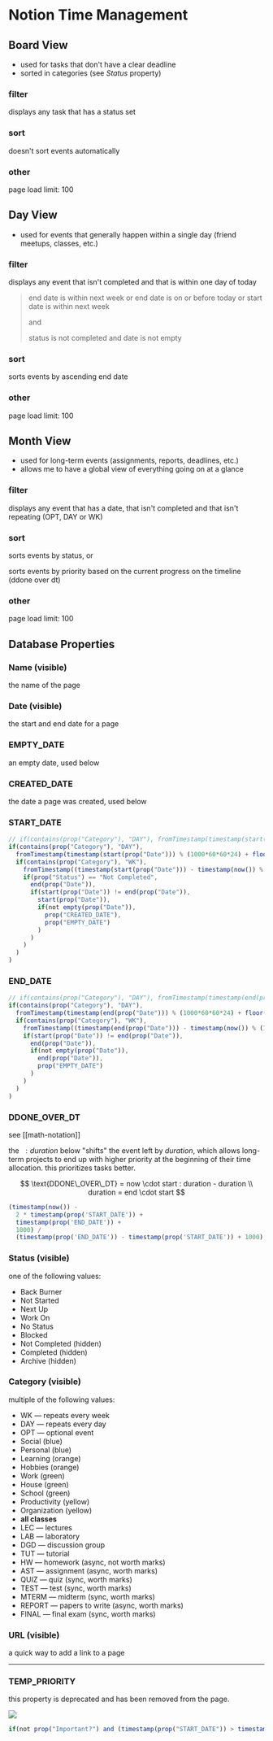 # Notion Time Management

## Board View

- used for tasks that don't have a clear deadline
- sorted in categories (see _Status_ property)

### filter

displays any task that has a status set

### sort

doesn't sort events automatically

### other

page load limit: 100

## Day View

- used for events that generally happen within a single day (friend meetups, classes, etc.)

### filter

displays any event that isn't completed and that is within one day of today

> end date is within next week or end date is on or before today or start date is within next week
>
> and
>
> status is not completed and date is not empty

### sort

sorts events by ascending end date

### other

page load limit: 100

## Month View

- used for long-term events (assignments, reports, deadlines, etc.)
- allows me to have a global view of everything going on at a glance

### filter

displays any event that has a date, that isn't completed and that isn't repeating (OPT, DAY or WK)

### sort

sorts events by status, or

sorts events by priority based on the current progress on the timeline (ddone over dt)

### other

page load limit: 100

## Database Properties

### Name (visible)

the name of the page

### Date (visible)

the start and end date for a page

### EMPTY_DATE

an empty date, used below

### CREATED_DATE

the date a page was created, used below

### START_DATE

```jsx
// if(contains(prop("Category"), "DAY"), fromTimestamp(timestamp(start(prop("Date"))) % 86400000 + floor(timestamp(now()) / 86400000) * 86400000), if(contains(prop("Category"), "WK") or contains(prop("Category"), "LEC") or contains(prop("Category"), "DGD") or contains(prop("Category"), "LAB") or contains(prop("Category"), "TUT"), fromTimestamp((timestamp(start(prop("Date"))) - timestamp(now()) % 604800000 + 86400000) % 604800000 + timestamp(now()) % 604800000 - 86400000 + floor(timestamp(now()) / 604800000) * 604800000), if(prop("Status") == "Not Completed", end(prop("Date")), if(start(prop("Date")) != end(prop("Date")), start(prop("Date")), if(not empty(prop("Date")), prop("CREATED_DATE"), prop("EMPTY_DATE"))))))
if(contains(prop("Category"), "DAY"),
  fromTimestamp(timestamp(start(prop("Date"))) % (1000*60*60*24) + floor(timestamp(now()) / (1000*60*60*24)) * (1000*60*60*24) - (1000*60*60)),
  if(contains(prop("Category"), "WK"),
    fromTimestamp((timestamp(start(prop("Date"))) - timestamp(now()) % (1000*60*60*24*7) + (1000*60*60*24)) % (1000*60*60*24*7) + timestamp(now()) % (1000*60*60*24*7) - (1000*60*60*24) + floor(timestamp(now()) / (1000*60*60*24*7)) * (1000*60*60*24*7) - (1000*60*60)),
    if(prop("Status") == "Not Completed",
      end(prop("Date")),
      if(start(prop("Date")) != end(prop("Date")),
        start(prop("Date")),
        if(not empty(prop("Date")),
          prop("CREATED_DATE"),
          prop("EMPTY_DATE")
        )
      )
    )
  )
)
```

### END_DATE

```jsx
// if(contains(prop("Category"), "DAY"), fromTimestamp(timestamp(end(prop("Date"))) % 86400000 + floor(timestamp(now()) / 86400000) * 86400000), if(contains(prop("Category"), "WK") or contains(prop("Category"), "LEC") or contains(prop("Category"), "DGD") or contains(prop("Category"), "LAB") or contains(prop("Category"), "TUT"), fromTimestamp((timestamp(end(prop("Date"))) - timestamp(now()) % 604800000 + 86400000) % 604800000 + timestamp(now()) % 604800000 - 86400000 + floor(timestamp(now()) / 604800000) * 604800000), if(start(prop("Date")) != end(prop("Date")), end(prop("Date")), if(not empty(prop("Date")), end(prop("Date")), prop("EMPTY_DATE")))))
if(contains(prop("Category"), "DAY"),
  fromTimestamp(timestamp(end(prop("Date"))) % (1000*60*60*24) + floor(timestamp(now()) / (1000*60*60*24)) * (1000*60*60*24) - (1000*60*60)),
  if(contains(prop("Category"), "WK"),
    fromTimestamp((timestamp(end(prop("Date"))) - timestamp(now()) % (1000*60*60*24*7) + (1000*60*60*24)) % (1000*60*60*24*7) + timestamp(now()) % (1000*60*60*24*7) - (1000*60*60*24) + floor(timestamp(now()) / (1000*60*60*24*7)) * (1000*60*60*24*7) - (1000*60*60)),
    if(start(prop("Date")) != end(prop("Date")),
      end(prop("Date")),
      if(not empty(prop("Date")),
        end(prop("Date")),
        prop("EMPTY_DATE")
      )
    )
  )
)
```

### DDONE_OVER_DT

see [[math-notation]]

the $\ : duration$ below "shifts" the event left by $duration$, which allows long-term projects to end up with higher priority at the beginning of their time allocation. this prioritizes tasks better.

$$
\text{DDONE\_OVER\_DT} = now \cdot start : duration - duration \\
duration = end \cdot start
$$

```jsx
(timestamp(now()) -
  2 * timestamp(prop('START_DATE')) +
  timestamp(prop('END_DATE')) +
  1000) /
  (timestamp(prop('END_DATE')) - timestamp(prop('START_DATE')) + 1000);
```

### Status (visible)

one of the following values:

- Back Burner
- Not Started
- Next Up
- Work On
- No Status
- Blocked
- Not Completed (hidden)
- Completed (hidden)
- Archive (hidden)

### Category (visible)

multiple of the following values:

- WK &mdash; repeats every week
- DAY &mdash; repeats every day
- OPT &mdash; optional event
- Social (blue)
- Personal (blue)
- Learning (orange)
- Hobbies (orange)
- Work (green)
- House (green)
- School (green)
- Productivity (yellow)
- Organization (yellow)
- **all classes**
- LEC &mdash; lectures
- LAB &mdash; laboratory
- DGD &mdash; discussion group
- TUT &mdash; tutorial
- HW &mdash; homework (async, not worth marks)
- AST &mdash; assignment (async, worth marks)
- QUIZ &mdash; quiz (sync, worth marks)
- TEST &mdash; test (sync, worth marks)
- MTERM &mdash; midterm (sync, worth marks)
- REPORT &mdash; papers to write (async, worth marks)
- FINAL &mdash; final exam (sync, worth marks)

### URL (visible)

a quick way to add a link to a page

---

### TEMP_PRIORITY

this property is deprecated and has been removed from the page.

![](2022-04-01-10-18-17.png)

```jsx
if(not prop("Important?") and (timestamp(prop("START_DATE")) > timestamp(now()) or timestamp(now()) > timestamp(prop("END_DATE")) or prop("START_DATE") == prop("EMPTY_DATE")), "Back Burner", if(not prop("Time-Consuming?"), "Get Done", if(timestamp(prop("START_DATE")) > timestamp(now()) or timestamp(now()) > timestamp(prop("END_DATE")) or prop("START_DATE") == prop("EMPTY_DATE"), "Schedule", if(not prop("Important?"), "Delegate", "Work on"))))
```
